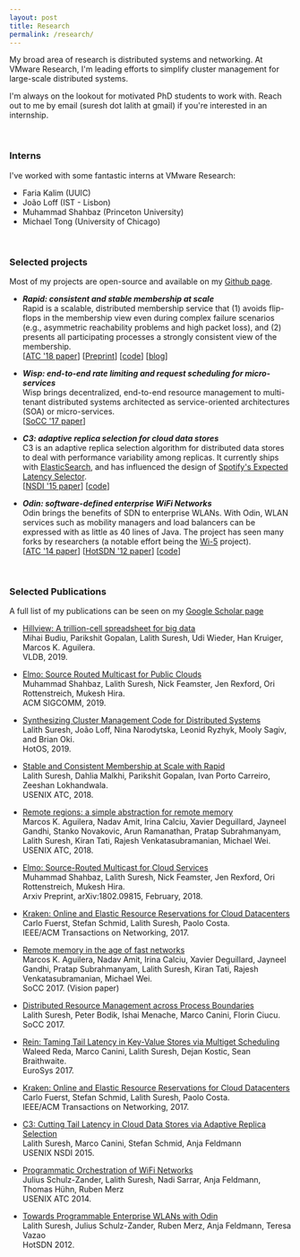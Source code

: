 ```yaml
---
layout: post
title: Research
permalink: /research/
---
```


My broad area of research is distributed systems and networking. At VMware
Research, I'm leading efforts to simplify cluster management for large-scale
distributed systems.

I'm always on the lookout for motivated PhD students to work with. Reach
out to me by email (suresh dot lalith at gmail) if you're interested in 
an internship.

<br>

### Interns

I've worked with some fantastic interns at VMware Research:

* Faria Kalim (UUIC)
* João Loff (IST - Lisbon)
* Muhammad Shahbaz (Princeton University)
* Michael Tong (University of Chicago)

<br>

### Selected projects

Most of my projects are open-source and available on my [Github page](http://github.com/lalithsuresh).

* **_Rapid: consistent and stable membership at scale_**  
  Rapid is a scalable, distributed membership service that (1) avoids flip-flops in
  the membership view even during complex failure scenarios (e.g., asymmetric
  reachability problems and high packet loss), and (2) presents all participating
  processes a strongly consistent view of the membership.<br>
  [[ATC '18 paper](https://www.usenix.org/conference/atc18/presentation/suresh)] [[Preprint](https://arxiv.org/pdf/1803.03620.pdf)] [[code](http://github.com/lalithsuresh/rapid/)] [[blog](http://lalith.in/2018/09/13/Rapid/)]

* **_Wisp: end-to-end rate limiting and request scheduling for micro-services_**  
  Wisp brings decentralized, end-to-end resource management to multi-tenant
  distributed systems architected as service-oriented architectures (SOA) or
  micro-services.<br> [[SoCC '17
  paper](https://dl.acm.org/citation.cfm?id=3132020)]


* **_C3: adaptive replica selection for cloud data stores_**  
  C3 is an adaptive replica selection algorithm for distributed
  data stores to deal with performance
  variability among replicas.  It currently ships
  with
  [ElasticSearch](https://www.elastic.co/blog/improving-response-latency-in-elasticsearch-with-adaptive-replica-selection),
  and has influenced the design of [Spotify's Expected Latency Selector](https://labs.spotify.com/2015/12/09/els-part-2/).<br> [[NSDI '15 paper](https://www.usenix.org/system/files/conference/nsdi15/nsdi15-paper-suresh.pdf)] [[code](http://github.com/lalithsuresh/cassandra-c3)]

* **_Odin: software-defined enterprise WiFi Networks_**  
  Odin brings the benefits of SDN to enterprise WLANs.  With Odin, WLAN services
  such as mobility managers and load balancers can be expressed with as little as
  40 lines of Java. The project has seen many forks by researchers (a notable
  effort being the [Wi-5](https://github.com/Wi5) project).<br> [[ATC '14 paper](https://www.usenix.org/system/files/conference/atc14/atc14-paper-schulz_zander.pdf)]
  [[HotSDN '12 paper](https://conferences.sigcomm.org/sigcomm/2012/paper/hotsdn/p115.pdf)] [[code](https://github.com/lalithsuresh/odin)]



<br>

### Selected Publications

A full list of my publications can be seen on my [Google Scholar page](https://scholar.google.com/citations?user=GRZxJIsAAAAJ&hl=en)

* [Hillview: A trillion-cell spreadsheet for big data](https://dl.acm.org/citation.cfm?id=3360355)  
  Mihai Budiu, Parikshit Gopalan, Lalith Suresh, Udi Wieder, Han Kruiger, Marcos K. Aguilera.  
  VLDB, 2019.


* [Elmo: Source Routed Multicast for Public Clouds](https://dl.acm.org/citation.cfm?id=3342066)  
  Muhammad Shahbaz, Lalith Suresh, Nick Feamster, Jen Rexford, Ori Rottenstreich, Mukesh Hira.  
  ACM SIGCOMM, 2019.


* [Synthesizing Cluster Management Code for Distributed Systems](https://dl.acm.org/citation.cfm?id=3321444)  
  Lalith Suresh, João Loff, Nina Narodytska, Leonid Ryzhyk, Mooly Sagiv, and Brian Oki.  
  HotOS, 2019.


* [Stable and Consistent Membership at Scale with Rapid](https://www.usenix.org/conference/atc18/presentation/suresh)  
  Lalith Suresh, Dahlia Malkhi, Parikshit Gopalan, Ivan Porto Carreiro, Zeeshan Lokhandwala.  
  USENIX ATC, 2018.


* [Remote regions: a simple abstraction for remote memory](https://www.usenix.org/conference/atc18/presentation/aguilera)  
  Marcos K. Aguilera, Nadav Amit, Irina Calciu, Xavier Deguillard, Jayneel Gandhi, Stanko Novakovic, Arun Ramanathan, Pratap Subrahmanyam, Lalith Suresh, Kiran Tati, Rajesh Venkatasubramanian, Michael Wei.  
  USENIX ATC, 2018.

* [Elmo: Source-Routed Multicast for Cloud Services](https://arxiv.org/abs/1802.09815)  
  Muhammad Shahbaz, Lalith Suresh, Nick Feamster, Jen Rexford, Ori Rottenstreich, Mukesh Hira.  
  Arxiv Preprint, arXiv:1802.09815, February, 2018.

* [Kraken: Online and Elastic Resource Reservations for Cloud Datacenters](http://ieeexplore.ieee.org/abstract/document/8234676/)  
  Carlo Fuerst, Stefan Schmid, Lalith Suresh, Paolo Costa.  
  IEEE/ACM Transactions on Networking, 2017.

* [Remote memory in the age of fast networks](https://dl.acm.org/authorize.cfm?key=N46857)  
  Marcos K. Aguilera, Nadav Amit, Irina Calciu, Xavier Deguillard, Jayneel Gandhi, Pratap Subrahmanyam, Lalith Suresh, Kiran Tati, Rajesh Venkatasubramanian, Michael Wei.  
  SoCC 2017. (Vision paper)

* [Distributed Resource Management across Process Boundaries](https://dl.acm.org/authorize.cfm?key=N46895)  
  Lalith Suresh, Peter Bodik, Ishai Menache, Marco Canini, Florin Ciucu.  
  SoCC 2017.

* [Rein: Taming Tail Latency in Key-Value Stores via Multiget Scheduling](http://dl.acm.org/citation.cfm?id=3064209&dl=ACM&coll=DL&CFID=784015424&CFTOKEN=62413457)  
  Waleed Reda, Marco Canini, Lalith Suresh, Dejan Kostic, Sean Braithwaite.  
  EuroSys 2017.

* [Kraken: Online and Elastic Resource Reservations for Cloud Datacenters](https://ieeexplore.ieee.org/document/7524466/)  
  Carlo Fuerst, Stefan Schmid, Lalith Suresh, Paolo Costa.  
  IEEE/ACM Transactions on Networking, 2017.

* [C3: Cutting Tail Latency in Cloud Data Stores via Adaptive Replica Selection](https://www.usenix.org/system/files/conference/nsdi15/nsdi15-paper-suresh.pdf)  
  Lalith Suresh, Marco Canini, Stefan Schmid, Anja Feldmann  
  USENIX NSDI 2015.  

* [Programmatic Orchestration of WiFi Networks](https://www.usenix.org/system/files/conference/atc14/atc14-paper-schulz_zander.pdf)  
  Julius Schulz-Zander, Lalith Suresh, Nadi Sarrar, Anja Feldmann, Thomas Hühn, Ruben Merz  
  USENIX ATC 2014.

* [Towards Programmable Enterprise WLANs with Odin](http://conferences.sigcomm.org/sigcomm/2012/paper/hotsdn/p115.pdf)  
  Lalith Suresh, Julius Schulz-Zander, Ruben Merz, Anja Feldmann, Teresa Vazao  
  HotSDN 2012.
